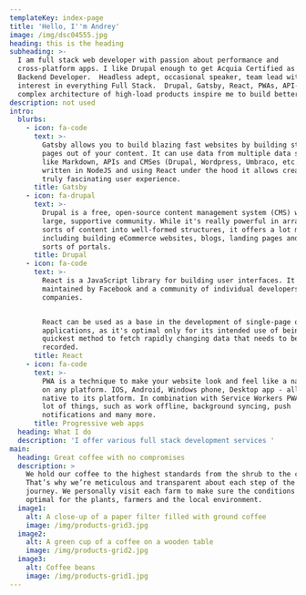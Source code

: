 ```yaml
---
templateKey: index-page
title: 'Hello, I''m Andrey'
image: /img/dsc04555.jpg
heading: this is the heading
subheading: >-
  I am full stack web developer with passion about performance and
  cross-platform apps. I like Drupal enough to get Acquia Certified as Drupal 8
  Backend Developer.  Headless adept, occasional speaker, team lead with strong
  interest in everything Full Stack.  Drupal, Gatsby, React, PWAs, API-first,
  complex architecture of high-load products inspire me to build better apps.
description: not used
intro:
  blurbs:
    - icon: fa-code
      text: >-
        Gatsby allows you to build blazing fast websites by building static
        pages out of your content. It can use data from multiple data sources
        like Markdown, APIs and CMSes (Drupal, Wordpress, Umbraco, etc.) Being
        written in NodeJS and using React under the hood it allows creating
        truly fascinating user experience.
      title: Gatsby
    - icon: fa-drupal
      text: >-
        Drupal is a free, open-source content management system (CMS) with a
        large, supportive community. While it's really powerful in arranging all
        sorts of content into well-formed structures, it offers a lot more,
        including building eCommerce websites, blogs, landing pages and all
        sorts of portals.
      title: Drupal
    - icon: fa-code
      text: >-
        React is a JavaScript library for building user interfaces. It is
        maintained by Facebook and a community of individual developers and
        companies.


        React can be used as a base in the development of single-page or mobile
        applications, as it's optimal only for its intended use of being the
        quickest method to fetch rapidly changing data that needs to be
        recorded.
      title: React
    - icon: fa-code
      text: >-
        PWA is a technique to make your website look and feel like a native app
        on any platform. IOS, Android, Windows phone, Desktop app - all looks
        native to its platform. In combination with Service Workers PWA can do a
        lot of things, such as work offline, background syncing, push
        notifications and many more.
      title: Progressive web apps
  heading: What I do
  description: 'I offer various full stack development services '
main:
  heading: Great coffee with no compromises
  description: >
    We hold our coffee to the highest standards from the shrub to the cup.
    That’s why we’re meticulous and transparent about each step of the coffee’s
    journey. We personally visit each farm to make sure the conditions are
    optimal for the plants, farmers and the local environment.
  image1:
    alt: A close-up of a paper filter filled with ground coffee
    image: /img/products-grid3.jpg
  image2:
    alt: A green cup of a coffee on a wooden table
    image: /img/products-grid2.jpg
  image3:
    alt: Coffee beans
    image: /img/products-grid1.jpg
---
```


